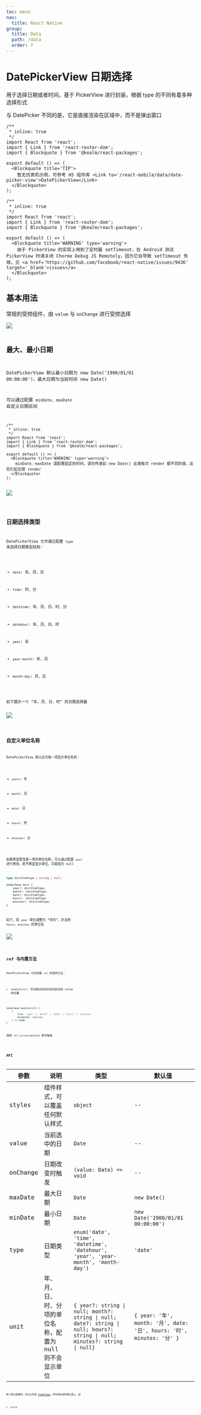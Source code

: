 ```yaml
---
toc: menu
nav:
  title: React Native
group:
  title: Data
  path: /data
  order: 7
---
```


# DatePickerView 日期选择

用于选择日期或者时间，基于 PickerView 进行封装，根据 type 的不同有着多种选择形式

与 DatePicker 不同的是，它是直接渲染在区域中，而不是弹出窗口

```tsx
/**
 * inline: true
 */
import React from 'react';
import { Link } from 'react-router-dom';
import { Blockquote } from '@kealm/react-packages';

export default () => (
  <Blockquote title='TIP'>
    暂无仿真机示例，可参考 H5 组件库 <Link to='/react-mobile/data/date-picker-view'>DatePickerView</Link>
  </Blockquote>
);
```

```tsx
/**
 * inline: true
 */
import React from 'react';
import { Link } from 'react-router-dom';
import { Blockquote } from '@kealm/react-packages';

export default () => (
  <Blockquote title='WARNING' type='warning'>
    由于 PickerView 的实现上用到了定时器 setTimeout，在 Android 测试 PickerView 时请关闭 Chorme Debug JS Remotely，因为它会导致 setTimeout 失效。见 <a href='https://github.com/facebook/react-native/issues/9436' target='_blank'>issues</a>
  </Blockquote>
);
```

## 基本用法

常规的受控组件，由 `value` 与 `onChange` 进行受控选择

<img src="./demos/images/date-picker-view-basic.png" :width="410" />

<code src='./demos/demo-base.tsx' />

## 最大、最小日期

DatePickerView 默认最小日期为 new Date('1900/01/01 00:00:00')，最大日期为当前时间 new Date()

可以通过配置 `minDate`、`maxDate` 自定义日期区间

```tsx
/**
 * inline: true
 */
import React from 'react';
import { Link } from 'react-router-dom';
import { Blockquote } from '@kealm/react-packages';

export default () => (
  <Blockquote title='WARNING' type='warning'>
    minDate、maxDate 请配置固定的时间，请勿传递如 new Date() 此类每次 render 都不同的值，这将引起无限 render
  </Blockquote>
);
```

<img src="./demos/images/date-picker-view-clamp.png" :width="410" />

<code src='./demos/demo-clamp.tsx' />

## 日期选择类型

DatePickerView 允许通过配置 `type` 来选择日期类型结构：

- `date`: 年、月、日

- `time`: 时、分

- `datetime`: 年、月、日、时、分

- `datehour`: 年、月、日、时

- `year`: 年

- `year-month`: 年、月

- `month-day`: 月、日

如下展示一个 “年、月、日、时” 的日期选择器

<img src="./demos/images/date-picker-view-type.png" :width="410" />

<code src='./demos/demo-type' />

## 自定义单位名称

DatePickerView 默认会为每一项显示单位名称：

- `years`: 年

- `month`: 月

- `date`: 日

- `hours`: 时

- `minutes`: 分

如果希望更改某一项的单位名称，可以通过配置 `unit` 进行修改，若不希望显示单位，可赋值为 null

```ts | pure
type UnitItemType = string | null;

interface Unit {
    year?: UnitItemType;
    month?: UnitItemType;
    date?: UnitItemType;
    hours?: UnitItemType;
    minutes?: UnitItemType;
}
```

如下，将 `year` 单位调整为 “年份”，并去除 `hours`、`minutes` 的单位名

<img src="./demos/images/date-picker-view-unit.png" :width="410" />

<code src='./demos/demo-unit.tsx' />

## ref 与内置方法

DatePickerView 允许挂载 `ref` 并提供方法：

- `handleScroll`：手动驱动对应列滚动到当前 value 的位置

```ts
interface handleScroll {
    (
        line: 'year' | 'month' | 'date' | 'hours' | 'minutes',
        animated?: boolean,
    ) => void;
}
```

调用 `ref.current[method]` 即可触发

<code src='./demos/demo-ref.tsx' />

## API

| 参数 | 说明               | 类型         | 默认值 |
|------|--------------------|--------------|--------|
| styles   | 组件样式，可以覆盖任何默认样式                             | `object`                                                     | --                                                           |
| value    | 当前选中的日期                                             | `Date`                                                       | --                                                           |
| onChange | 日期改变时触发                                             | `(value: Date) => void`                                      | --                                                           |
| maxDate  | 最大日期                                                   | `Date`                                                       | `new Date()`                                                 |
| minDate  | 最小日期                                                   | `Date`                                                       | `new Date('1900/01/01 00:00:00')`                            |
| type | 日期类型 | `enum('date', 'time', 'datetime', 'datehour', 'year', 'year-month', 'month-day')` | `'date'` |
| unit | 年、月、日、时、分项的单位名称，配置为 null 则不会显示单位 | `{ year?: string \| null; month?: string \| null; date?: string \| null; hours?: string \| null; minutes?: string \| null}` | `{ year: '年', month: '月', date: '日', hours: '时', minutes: '分' }` |

除了默认配置项，还可以传递 [ViewProps](https://reactnative.cn/docs/view)，将作用在组件根元素上，如

- style
